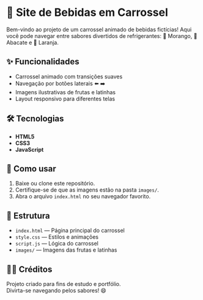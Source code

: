 # 🥤 Site de Bebidas em Carrossel

Bem-vindo ao projeto de um carrossel animado de bebidas fictícias! Aqui você pode navegar entre sabores divertidos de refrigerantes: 🍓 Morango, 🥑 Abacate e 🍊 Laranja.

## ✨ Funcionalidades

- Carrossel animado com transições suaves
- Navegação por botões laterais ⬅️ ➡️
- Imagens ilustrativas de frutas e latinhas
- Layout responsivo para diferentes telas

## 🛠️ Tecnologias

- **HTML5**  
- **CSS3**  
- **JavaScript**

## 🚀 Como usar

1. Baixe ou clone este repositório.
2. Certifique-se de que as imagens estão na pasta `images/`.
3. Abra o arquivo `index.html` no seu navegador favorito.

## 📁 Estrutura

- `index.html` — Página principal do carrossel
- `style.css` — Estilos e animações
- `script.js` — Lógica do carrossel
- `images/` — Imagens das frutas e latinhas

## 👨‍💻 Créditos

Projeto criado para fins de estudo e portfólio.  
Divirta-se navegando pelos sabores! 😄